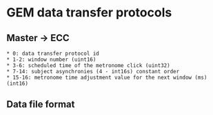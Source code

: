 # GEM data transfer protocols

## Master -> ECC
    * 0: data transfer protocol id
    * 1-2: window number (uint16)
    * 3-6: scheduled time of the metronome click (uint32)
    * 7-14: subject asynchronies (4 - int16s) constant order
    * 15-16: metronome time adjustment value for the next window (ms) (int16)

## Data file format
